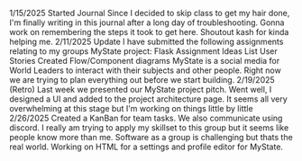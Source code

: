 1/15/2025 Started Journal
Since I decided to skip class to get my hair done, I'm finally writing in this journal after a long day of troubleshooting. Gonna work on remembering the steps it took to get here. Shoutout kash for kinda helping me.
2/11/2025 Update 
I have submitted the following assignments relating to my groups MyState project:
	Flask Assignment 
	Ideas List
	User Stories
	Created Flow/Component diagrams
MyState is a social media for World Leaders to interact with their subjects 
and other people. Right now we are trying to plan everything out before we
start building.
2/19/2025 (Retro)
Last week we presented our MyState project pitch. Went well, I designed a UI and added to the project architecture page. It seems all very overwhelming at this stage but I'm working on things little by little
2/26/2025 
Created a KanBan for team tasks. We also communicate using discord. I really am trying to apply my skillset to this group but it seems like people know more than me. Software as a group is challenging but 
thats the real world. Working on HTML for a settings and profile editor for MyState.

